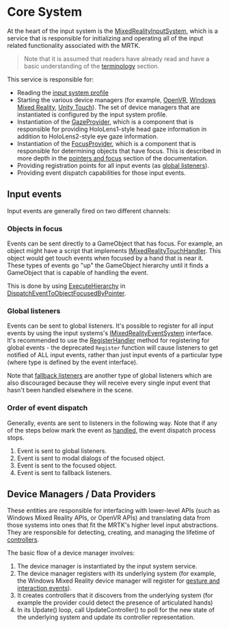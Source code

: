 # Core System

At the heart of the input system is the [MixedRealityInputSystem](https://github.com/microsoft/MixedRealityToolkit-Unity/blob/mrtk_development/Assets/MixedRealityToolkit.Services/InputSystem/MixedRealityInputSystem.cs),
which is a service that is responsible for initializing and operating all of the input related
functionality associated with the MRTK.

> Note that it is assumed that readers have already read and have a basic understanding of the
> [terminology](Terminology.md) section.

This service is responsible for:

- Reading the [input system profile](https://github.com/microsoft/MixedRealityToolkit-Unity/blob/mrtk_development/Assets/MixedRealityToolkit/Definitions/InputSystem/MixedRealityInputSystemProfile.cs)
- Starting the various device managers (for example, [OpenVR](https://github.com/microsoft/MixedRealityToolkit-Unity/blob/mrtk_development/Assets/MixedRealityToolkit.Providers/OpenVR/OpenVRDeviceManager.cs),
  [Windows Mixed Reality](https://github.com/microsoft/MixedRealityToolkit-Unity/blob/mrtk_development/Assets/MixedRealityToolkit.Providers/WindowsMixedReality/WindowsMixedRealityDeviceManager.cs),
  [Unity Touch](https://github.com/microsoft/MixedRealityToolkit-Unity/blob/mrtk_development/Assets/MixedRealityToolkit/Providers/UnityInput/UnityTouchDeviceManager.cs)).
  The set of device managers that are instantiated is configured by the input system profile.
- Instantiation of the [GazeProvider](https://github.com/microsoft/MixedRealityToolkit-Unity/blob/mrtk_development/Assets/MixedRealityToolkit.Services/InputSystem/GazeProvider.cs),
  which is a component that is responsible for providing HoloLens1-style head gaze information
  in addition to HoloLens2-style eye gaze information.
- Instantiation of the [FocusProvider](https://github.com/microsoft/MixedRealityToolkit-Unity/blob/mrtk_development/Assets/MixedRealityToolkit.Services/InputSystem/FocusProvider.cs),
  which is a component that is responsible for determining objects that have focus. This
  is described in more depth in the [pointers and focus](ControllersPointersAndFocus.md#pointers-and-focus) section of the
  documentation.
- Providing registration points for all input events (as [global listeners](#global-listeners)).
- Providing event dispatch capabilities for those input events.

## Input events

Input events are generally fired on two different channels:

### Objects in focus

Events can be sent directly to a GameObject that has focus. For example, an object might
have a script that implements [IMixedRealityTouchHandler](https://github.com/microsoft/MixedRealityToolkit-Unity/blob/mrtk_development/Assets/MixedRealityToolkit/Interfaces/InputSystem/Handlers/IMixedRealityHandTrackHandler.cs).
This object would get touch events when focused by a hand that is near it. These types of
events go "up" the GameObject hierarchy until it finds a GameObject that is capable of handling
the event.

This is done by using [ExecuteHierarchy](https://docs.unity3d.com/ScriptReference/EventSystems.ExecuteEvents.ExecuteHierarchy.html)
in [DispatchEventToObjectFocusedByPointer](https://github.com/microsoft/MixedRealityToolkit-Unity/blob/mrtk_development/Assets/MixedRealityToolkit.Services/InputSystem/MixedRealityInputSystem.cs#L471).

### Global listeners

Events can be sent to global listeners. It's possible to register for all input events by using
the input systems's [IMixedRealityEventSystem](xref:Microsoft.MixedReality.Toolkit.IMixedRealityEventSystem)
interface. It's recommended to use the [RegisterHandler](xref:Microsoft.MixedReality.Toolkit.IMixedRealityEventSystem.RegisterHandler``1(IEventSystemHandler))
method for registering for global events - the deprecated `Register` function will cause listeners
to get notified of ALL input events, rather than just input events of a particular type
(where type is defined by the event interface).

Note that [fallback listeners](xref:Microsoft.MixedReality.Toolkit.Input.MixedRealityInputSystem.PushFallbackInputHandler(GameObject))
are another type of global listeners which are also discouraged because they will receive
every single input event that hasn't been handled elsewhere in the scene.

### Order of event dispatch

Generally, events are sent to listeners in the following way. Note that if any of the steps below mark
the event as [handled](https://docs.unity3d.com/ScriptReference/EventSystems.AbstractEventData-used.html),
the event dispatch process stops.

1. Event is sent to global listeners.
2. Event is sent to modal dialogs of the focused object.
3. Event is sent to the focused object.
4. Event is sent to fallback listeners.

## Device Managers / Data Providers

These entities are responsible for interfacing with lower-level APIs (such as Windows Mixed Reality APIs,
or OpenVR APIs) and translating data from those systems into ones that fit the MRTK's higher
level input abstractions. They are responsible for detecting, creating, and managing the lifetime of
[controllers](ControllersPointersAndFocus.md#controllers).

The basic flow of a device manager involves:

1. The device manager is instantiated by the input system service.
2. The device manager registers with its underlying system (for example, the Windows Mixed Reality
   device manager will register for [gesture and interaction events](https://github.com/microsoft/MixedRealityToolkit-Unity/blob/mrtk_development/Assets/MixedRealityToolkit.Providers/WindowsMixedReality/WindowsMixedRealityDeviceManager.cs#L651)).
3. It creates controllers that it discovers from the underlying system (for example 
   the provider could detect the presence of articulated hands)
4. In its Update() loop, call UpdateController() to poll for the new state of the underlying system
   and update its controller representation.
